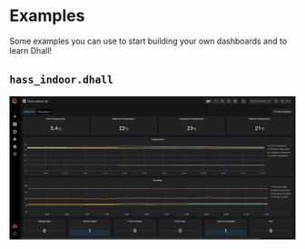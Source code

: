 # Examples

Some examples you can use to start building your own dashboards and to learn Dhall!

## `hass_indoor.dhall`

![hass_indoor.png](../docs/screenshots/hass_indoor.png)
